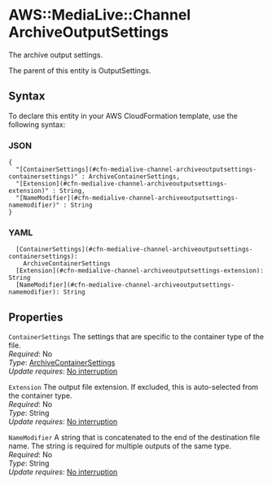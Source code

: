 # AWS::MediaLive::Channel ArchiveOutputSettings<a name="aws-properties-medialive-channel-archiveoutputsettings"></a>

The archive output settings\.

The parent of this entity is OutputSettings\.

## Syntax<a name="aws-properties-medialive-channel-archiveoutputsettings-syntax"></a>

To declare this entity in your AWS CloudFormation template, use the following syntax:

### JSON<a name="aws-properties-medialive-channel-archiveoutputsettings-syntax.json"></a>

```
{
  "[ContainerSettings](#cfn-medialive-channel-archiveoutputsettings-containersettings)" : ArchiveContainerSettings,
  "[Extension](#cfn-medialive-channel-archiveoutputsettings-extension)" : String,
  "[NameModifier](#cfn-medialive-channel-archiveoutputsettings-namemodifier)" : String
}
```

### YAML<a name="aws-properties-medialive-channel-archiveoutputsettings-syntax.yaml"></a>

```
  [ContainerSettings](#cfn-medialive-channel-archiveoutputsettings-containersettings): 
    ArchiveContainerSettings
  [Extension](#cfn-medialive-channel-archiveoutputsettings-extension): String
  [NameModifier](#cfn-medialive-channel-archiveoutputsettings-namemodifier): String
```

## Properties<a name="aws-properties-medialive-channel-archiveoutputsettings-properties"></a>

`ContainerSettings`  <a name="cfn-medialive-channel-archiveoutputsettings-containersettings"></a>
The settings that are specific to the container type of the file\.  
*Required*: No  
*Type*: [ArchiveContainerSettings](aws-properties-medialive-channel-archivecontainersettings.md)  
*Update requires*: [No interruption](https://docs.aws.amazon.com/AWSCloudFormation/latest/UserGuide/using-cfn-updating-stacks-update-behaviors.html#update-no-interrupt)

`Extension`  <a name="cfn-medialive-channel-archiveoutputsettings-extension"></a>
The output file extension\. If excluded, this is auto\-selected from the container type\.  
*Required*: No  
*Type*: String  
*Update requires*: [No interruption](https://docs.aws.amazon.com/AWSCloudFormation/latest/UserGuide/using-cfn-updating-stacks-update-behaviors.html#update-no-interrupt)

`NameModifier`  <a name="cfn-medialive-channel-archiveoutputsettings-namemodifier"></a>
A string that is concatenated to the end of the destination file name\. The string is required for multiple outputs of the same type\.  
*Required*: No  
*Type*: String  
*Update requires*: [No interruption](https://docs.aws.amazon.com/AWSCloudFormation/latest/UserGuide/using-cfn-updating-stacks-update-behaviors.html#update-no-interrupt)